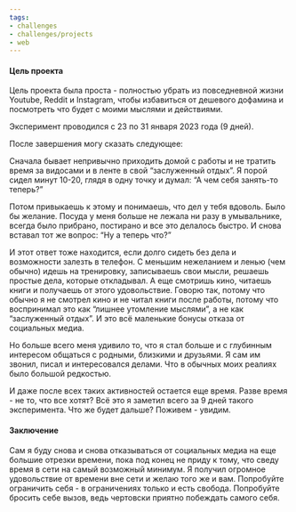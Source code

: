 ```yaml
---
tags: 
- challenges
- challenges/projects
- web
---
```

#### Цель проекта

Цель проекта была проста - полностью убрать из повседневной жизни Youtube, Reddit и Instagram, чтобы избавиться от дешевого дофамина и посмотреть что будет с моими мыслями и действиями.

Эксперимент проводился с 23 по 31 января 2023 года (9 дней).

После завершения могу сказать следующее:

Сначала бывает непривычно приходить домой с работы и не тратить время за видосами и в ленте в свой “заслуженный отдых”. Я порой сидел минут 10-20, глядя в одну точку и думал: “А чем себя занять-то теперь?”

Потом привыкаешь к этому и понимаешь, что дел у тебя вдоволь. Было бы желание. Посуда у меня больше не лежала ни разу в умывальнике, всегда было прибрано, постирано и все это делалось быстро. И снова вставал тот же вопрос: “Ну а теперь что?”

И этот ответ тоже находится, если долго сидеть без дела и возможности залезть в телефон. С меньшим нежеланием и ленью (чем обычно) идешь на тренировку, записываешь свои мысли, решаешь простые дела, которые откладывал. А еще смотришь кино, читаешь книги и получаешь от этого удовольствие. Говорю так, потому что обычно я не смотрел кино и не читал книги после работы, потому что воспринимал это как “лишнее утомление мыслями”, а не как “заслуженный отдых”. И это всё маленькие бонусы отказа от социальных медиа.

Но больше всего меня удивило то, что я стал больше и с глубинным интересом общаться с родными, близкими и друзьями. Я сам им звонил, писал и интересовался делами. Что в обычных моих реалиях было большой редкостью.

И даже после всех таких активностей остается еще время. Разве время - не то, что все хотят?
Всё это я заметил всего за 9 дней такого эксперимента. Что же будет дальше? Поживем - увидим.

#### Заключение
Сам я буду снова и снова отказываться от социальных медиа на еще большие отрезки времени, пока под конец не приду к тому, что сведу время в сети на самый возможный минимум. Я получил огромное удовольствие от времени вне сети и желаю того же и вам.
Попробуйте ограничить себя - в ограничениях только и есть свобода.
Попробуйте бросить себе вызов, ведь чертовски приятно побеждать самого себя.